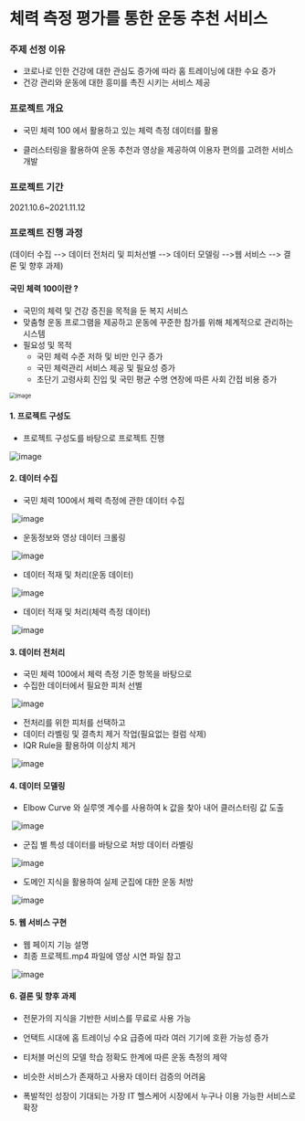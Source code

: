 # 체력 측정 평가를 통한 운동 추천 서비스  

### 주제 선정 이유

- 코로나로 인한 건강에 대한 관심도 증가에 따라 홈 트레이닝에 대한 수요 증가
- 건강 관리와 운동에 대한 흥미를 촉진 시키는 서비스 제공



### 프로젝트 개요

- 국민 체력 100 에서 활용하고 있는 체력 측정 데이터를 활용

- 클러스터링을 활용하여 운동 추천과 영상을 제공하여 이용자 편의를 고려한 서비스 개발



### 프로젝트 기간

2021.10.6~2021.11.12



### 프로젝트 진행 과정

(데이터 수집 --> 데이터 전처리 및 피처선별 --> 데이터 모델링 -->웹 서비스 --> 결론 및 향후 과제)



#### 국민 체력 100이란 ?

- 국민의 체력 및 건강 증진을 목적을 둔 복지 서비스
- 맞춤형 운동 프로그램을 제공하고 운동에 꾸준한 참가를 위해 체계적으로 관리하는 시스템
- 필요성 및 목적
  - 국민 체력 수준 저하 및 비만 인구 증가
  - 국민 체력관리 서비스 제공 및 필요성 증가
  - 초단기 고령사회 진입 및 국민 평균 수명 연장에 따른 사회 간접 비용 증가

<img src="https://user-images.githubusercontent.com/98143525/157265772-8ae5a017-a02b-460f-af9e-41030ef92d88.png" alt="image" style="zoom:67%;" />



#### 1. 프로젝트 구성도

- 프로젝트 구성도를 바탕으로 프로젝트 진행

![image](https://user-images.githubusercontent.com/98143525/157196544-cb2c9865-96d1-4f05-b011-8dfbb08d3857.png)



#### 2. 데이터 수집

- 국민 체력 100에서 체력 측정에 관한 데이터 수집

​	![image](https://user-images.githubusercontent.com/98143525/157223608-1223a375-020d-4ff5-89ee-78c39ca1be4d.png)

- 운동정보와 영상 데이터 크롤링

​	![image](https://user-images.githubusercontent.com/98143525/157223816-b50c1b63-70da-4796-9137-6246533be2c5.png)

- 데이터 적재 및 처리(운동 데이터)

​	![image](https://user-images.githubusercontent.com/98143525/157224059-00fc4fd8-b0ad-471f-824c-5458bf3f66e0.png)

- 데이터 적재 및 처리(체력 측정 데이터)

​	![image](https://user-images.githubusercontent.com/98143525/157224258-9bcdc968-cf8d-4506-9959-0b8f0ba460d4.png)

#### 3. 데이터 전처리

- 국민 체력 100에서 체력 측정 기준 항목을 바탕으로
- 수집한 데이터에서 필요한 피처 선별

​	![image](https://user-images.githubusercontent.com/98143525/157224707-59796934-3c78-4857-8115-cc483c3cfa26.png)

- 전처리를 위한 피처를 선택하고
- 데이터 라벨링 및 결측치 제거 작업(필요없는 컬럼 삭제)
- IQR Rule을 활용하여 이상치 제거

​	![image](https://user-images.githubusercontent.com/98143525/157224951-5a1b60d1-5477-44d9-845e-38929cb32659.png)



#### 4. 데이터 모델링

- Elbow Curve 와 실루엣 계수를 사용하여 k 값을 찾아 내어 클러스터링 값 도출

​	![image](https://user-images.githubusercontent.com/98143525/157225528-50fefcec-e1c8-4d55-9d63-7810a3cb2c49.png)

- 군집 별 특성 데이터를 바탕으로 처방 데이터 라벨링

​	![image](https://user-images.githubusercontent.com/98143525/157226498-c2d8262e-20df-4e93-b856-6a7af6c54213.png)



-  도메인 지식을 활용하여 실제 군집에 대한 운동 처방

​	![image](https://user-images.githubusercontent.com/98143525/157226213-04928882-97e1-45b9-8da6-a89ccff0f1a8.png)

#### 5. 웹 서비스 구현

- 웹 페이지 기능 설명
- 최종 프로젝트.mp4 파일에 영상 시연 파일 참고

​	![image](https://user-images.githubusercontent.com/98143525/157227241-d5e91cac-d7ab-4e22-a444-6f9eb4331bd8.png)

#### 6. 결론 및 향후 과제

- 전문가의 지식을 기반한 서비스를 무료로 사용 가능

- 언택트 시대에 홈 트레이닝 수요 급증에 따라 여러 기기에 호환 가능성 증가
- 티처블 머신의 모델 학습 정확도 한계에 따른 운동 측정의 제약
- 비슷한 서비스가 존재하고 사용자 데이터 검증의 어려움
- 폭발적인 성장이 기대되는 가장 IT 헬스케어 시장에서 누구나 이용 가능한 서비스로 확장
